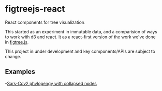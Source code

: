 # figtreejs-react

React components for tree visualization.

This started as an experiment in immutable data, and a comparision of ways to work with d3 and react. It as a react-first version of the work we've done in [figtree.js](https://github.com/rambaut/figtree.js).

This project in under development and key components/APIs are subject to change.
## Examples
-[Sars-Cov2 phylogengy with collapsed nodes](https://artic.network/hCoV-19-viz)

